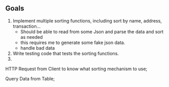 ## Goals

1. Implement multiple sorting functions, including sort by name, address, transaction...
    - Should be able to read from some Json and parse the data and sort as needed
    - this requires me to generate some fake json data.
    - handle bad data
2. Write testing code that tests the sorting functions.
3. 


HTTP Request from Client to know what sorting mechanism to use;

Query Data from Table; 